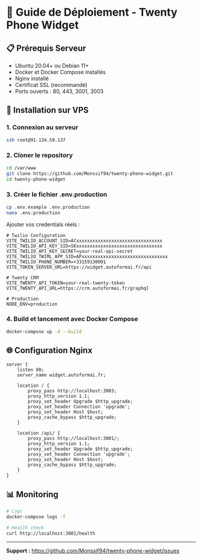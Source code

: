 # 🚀 Guide de Déploiement - Twenty Phone Widget

## 📋 Prérequis Serveur

- Ubuntu 20.04+ ou Debian 11+
- Docker et Docker Compose installés
- Nginx installé
- Certificat SSL (recommandé)
- Ports ouverts : 80, 443, 3001, 3003

## 🔧 Installation sur VPS

### 1. Connexion au serveur

```bash
ssh root@91.134.59.137
```

### 2. Cloner le repository

```bash
cd /var/www
git clone https://github.com/Monssif94/twenty-phone-widget.git
cd twenty-phone-widget
```

### 3. Créer le fichier .env.production

```bash
cp .env.example .env.production
nano .env.production
```

Ajouter vos credentials réels :

```env
# Twilio Configuration
VITE_TWILIO_ACCOUNT_SID=ACxxxxxxxxxxxxxxxxxxxxxxxxxxxxxxxx
VITE_TWILIO_API_KEY_SID=SKxxxxxxxxxxxxxxxxxxxxxxxxxxxxxxxx
VITE_TWILIO_API_KEY_SECRET=your-real-api-secret
VITE_TWILIO_TWIML_APP_SID=APxxxxxxxxxxxxxxxxxxxxxxxxxxxxxxxx
VITE_TWILIO_PHONE_NUMBER=+33159130001
VITE_TOKEN_SERVER_URL=https://widget.autoformai.fr/api

# Twenty CRM
VITE_TWENTY_API_TOKEN=your-real-twenty-token
VITE_TWENTY_API_URL=https://crm.autoformai.fr/graphql

# Production
NODE_ENV=production
```

### 4. Build et lancement avec Docker Compose

```bash
docker-compose up -d --build
```

## 🌐 Configuration Nginx

```nginx
server {
    listen 80;
    server_name widget.autoformai.fr;
    
    location / {
        proxy_pass http://localhost:3003;
        proxy_http_version 1.1;
        proxy_set_header Upgrade $http_upgrade;
        proxy_set_header Connection 'upgrade';
        proxy_set_header Host $host;
        proxy_cache_bypass $http_upgrade;
    }
    
    location /api/ {
        proxy_pass http://localhost:3001/;
        proxy_http_version 1.1;
        proxy_set_header Upgrade $http_upgrade;
        proxy_set_header Connection 'upgrade';
        proxy_set_header Host $host;
        proxy_cache_bypass $http_upgrade;
    }
}
```

## 📊 Monitoring

```bash
# Logs
docker-compose logs -f

# Health check
curl http://localhost:3001/health
```

---

**Support :** https://github.com/Monssif94/twenty-phone-widget/issues